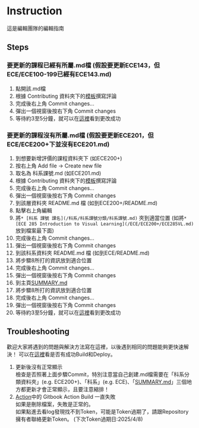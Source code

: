 # Instruction
這是編輯團隊的編輯指南

## Steps
### 要更新的課程已經有所屬.md檔 (假設要更新ECE143，但ECE/ECE100-199已經有ECE143.md)
1. 點開該.md檔
2. 根據 Contributing 資料夾下的[模板](/Contributing/README.md)撰寫評論
3. 完成後右上角 Commit changes...
4. 彈出一個視窗後按右下角 Commit changes
5. 等待約3至5分鐘，就可以在[這裡](https://dawson-ma.github.io/UCSD-Course-Review/)看到更改成功

### 要更新的課程沒有所屬.md檔 (假設要更新ECE201，但ECE/ECE200+下並沒有ECE201.md)
1. 到想要新增評價的課程資料夾下 (如ECE200+)
2. 按右上角 Add file -> Create new file
3. 取名為 科系課號.md (如ECE201.md)
3. 根據 Contributing 資料夾下的[模板](/Contributing/README.md)撰寫評論
4. 完成後右上角 Commit changes...
5. 彈出一個視窗後按右下角 Commit changes
6. 到該層資料夾 README.md 檔 (如到ECE200+/README.md)
7. 點擊右上角編輯
8. 將```* [科系 課號 課名](/科系/科系課號分類/科系課號.md)``` 夾到適當位置 (如將```* [ECE 285 Introduction to Visual Learning](/ECE/ECE200+/ECE285VL.md)``` 放到檔案最下面)
9. 完成後右上角 Commit changes...
10. 彈出一個視窗後按右下角 Commit changes
11. 到該科系資料夾 README.md 檔 (如到ECE/README.md)
12. 將步驟8所打的資訊放到適合位置
13. 完成後右上角 Commit changes...
14. 彈出一個視窗後按右下角 Commit changes
15. 到主頁[SUMMARY.md](/SUMMARY.md)
16. 將步驟8所打的資訊放到適合位置
17. 完成後右上角 Commit changes...
18. 彈出一個視窗後按右下角 Commit changes
19. 等待約3至5分鐘，就可以在[這裡](https://dawson-ma.github.io/UCSD-Course-Review/)看到更改成功

## Troubleshooting
歡迎大家將遇到的問題與解決方法寫在這裡，以後遇到相同的問題能夠更快速解決！
可以在[這裡](https://github.com/Dawson-ma/UCSD-Course-Review/actions)看是否有成功Build和Deploy。

1. 更新後沒有正常顯示  
檢查是否照著上面步驟Commit，特別注意當自己創建.md檔需要在「科系分類資料夾」(e.g. ECE200+)、「科系」(e.g. ECE)、「[SUMMARY.md](/SUMMARY.md)」三個地方都更新才會正常顯示，且要注意縮排！
2. [Action](https://github.com/Dawson-ma/UCSD-Course-Review/actions)中的 Gitbook Action Build 一直失敗  
如果是刪除檔案，失敗是正常的。  
如果點進去看log發現找不到Token，可能是Token過期了，請跟Repository 擁有者聯絡更新Token。 (下次Token過期日:2025/4/8)
